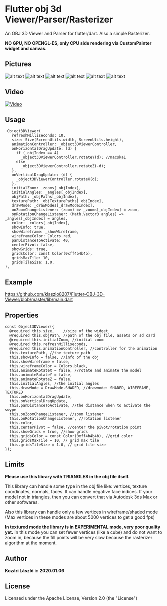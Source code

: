 # Flutter obj 3d Viewer/Parser/Rasterizer

An OBJ 3D Viewer and Parser for flutter/dart. Also a simple Rasterizer. 

**NO GPU, NO OPENGL-ES, only CPU side rendering via CustomPainter widget and canvas.**

## Pictures

![alt text](https://raw.githubusercontent.com/klaszlo8207/Flutter-OBJ-3D-Viewer/master/pix/p2.jpg)
![alt text](https://raw.githubusercontent.com/klaszlo8207/Flutter-OBJ-3D-Viewer/master/pix/p3.jpg)
![alt text](https://raw.githubusercontent.com/klaszlo8207/Flutter-OBJ-3D-Viewer/master/pix/p4.jpg)
![alt text](https://raw.githubusercontent.com/klaszlo8207/Flutter-OBJ-3D-Viewer/master/pix/p5.jpg)
![alt text](https://raw.githubusercontent.com/klaszlo8207/Flutter-OBJ-3D-Viewer/master/pix/p6.jpg)
![alt text](https://raw.githubusercontent.com/klaszlo8207/Flutter-OBJ-3D-Viewer/master/pix/p7.jpg)

## Video


[![Video](http://img.youtube.com/vi/q4wVxLKzqqs/0.jpg)](https://www.youtube.com/watch?v=q4wVxLKzqqs)


## Usage
```
 Object3DViewer(
   refreshMilliseconds: 10,
   size: Size(ScreenUtils.width, ScreenUtils.height),
   animationController: _object3DViewerController,
   onHorizontalDragUpdate: (d) {
     if (_objIndex == 4)
       _object3DViewerController.rotateY(d); //macska1
     else
       _object3DViewerController.rotateZ(-d);
   },
   onVerticalDragUpdate: (d) {
     _object3DViewerController.rotateX(d);
   },
   initialZoom: _zooms[_objIndex],
   initialAngles: _angles[_objIndex],
   objPath: _objPaths[_objIndex],
   texturePath: _objTexturePaths[_objIndex],
   drawMode: _drawModes[_drawModeIndex],
   onZoomChangeListener: (zoom) => _zooms[_objIndex] = zoom,
   onRotationChangeListener: (Math.Vector3 angles) => _angles[_objIndex] = angles,
   color: _colors[_objIndex],
   showInfo: true,
   showWireframe: _showWireframe,
   wireframeColor: Colors.red,
   panDistanceToActivate: 40,
   centerPivot: false,
   showGrids: true,
   gridsColor: const Color(0xff4b4b4b),
   gridsMaxTile: 10,
   gridsTileSize: 1.0,
),
```

## Example

https://github.com/klaszlo8207/Flutter-OBJ-3D-Viewer/blob/master/lib/main.dart
            
## Properties
  ```
  const Object3DViewer({
    @required this.size,    //size of the widget
    @required this.objPath, //path of the obj file, assets or sd card
    @required this.initialZoom, //initial zoom
    @required this.refreshMilliseconds, 
    @required this.animationController, //controller for the animation
    this.texturePath, //the texture path
    this.showInfo = false, //info of the obj
    this.showWireframe = false,
    this.wireframeColor = Colors.black,
    this.animateRotateX = false, //rotate and animate the model
    this.animateRotateY = false,
    this.animateRotateZ = false,
    this.initialAngles, //the initial angles
    this.drawMode = DrawMode.SHADED, //drawmode: SHADED, WIREFRAME, TEXTURED
    this.onHorizontalDragUpdate, 
    this.onVerticalDragUpdate,
    this.panDistanceToActivate, //the distance when to activate the swype
    this.onZoomChangeListener, //zoom listener
    this.onRotationChangeListener, //rotation listener
    this.color,
    this.centerPivot = false, //center the pivot/rotation point
    this.showGrids = true, //show grids
    this.gridsColor = const Color(0xff4b4b4b), //grid color
    this.gridsMaxTile = 10, // grid max tile 
    this.gridsTileSize = 1.0, // grid tile size
  });
```  
## Limits            

**Please use this library with TRIANGLES in the obj file itself.**

This library can handle some type in the obj file like: vertices, texture coordinates, normals, faces. 
It can handle negative face indices. If your model not in triangles, then you can convert that via Autodesk 3ds Max or other softwares.

Also this library can handle only a few vertices in wireframe/shaded mode (Max vertices in these modes are about 5000 vertices to get a good fps)

**In textured mode the library is in EXPERIMENTAL mode, very poor quality yet.** 
In this mode you can set fewer vertices (like a cube) and do not want to zoom in, because the fill points will be very slow because the rasterizer algorithm at the moment. 

## Author

**Kozári László** in **2020.01.06**

## License

Licensed under the Apache License, Version 2.0 (the "License")

